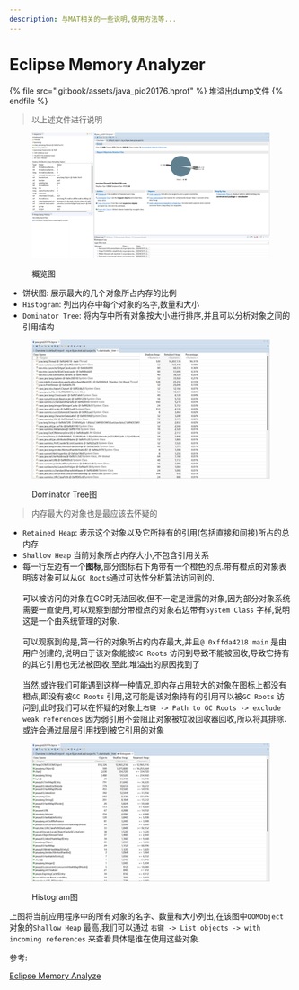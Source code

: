 ```yaml
---
description: 与MAT相关的一些说明,使用方法等...
---
```


# Eclipse Memory Analyzer

{% file src=".gitbook/assets/java_pid20176.hprof" %}
堆溢出dump文件
{% endfile %}

> 以上述文件进行说明

<figure><img src=".gitbook/assets/image (1).png" alt=""><figcaption><p>概览图</p></figcaption></figure>

* 饼状图: 展示最大的几个对象所占内存的比例
* `Histogram`: 列出内存中每个对象的名字,数量和大小
* `Dominator Tree`: 将内存中所有对象按大小进行排序,并且可以分析对象之间的引用结构

<figure><img src=".gitbook/assets/image (1) (1).png" alt=""><figcaption><p>Dominator Tree图</p></figcaption></figure>

> 内存最大的对象也是最应该去怀疑的

* `Retained Heap`: 表示这个对象以及它所持有的引用(包括直接和间接)所占的总内存
* `Shallow Heap` 当前对象所占内存大小,不包含引用关系
* 每一行左边有一个**图标**,部分图标右下角带有一个橙色的点.带有橙点的对象表明该对象可以从`GC Roots`通过可达性分析算法访问到的.\
  \
  可以被访问的对象在GC时无法回收,但不一定是泄露的对象,因为部分对象系统需要一直使用,可以观察到部分带橙点的对象右边带有`System Class` 字样,说明这是一个由系统管理的对象.\
  \
  可以观察到的是,第一行的对象所占的内存最大,并且`@ 0xffda4218 main` 是由用户创建的,说明由于该对象能被`GC Roots` 访问到导致不能被回收,导致它持有的其它引用也无法被回收,至此,堆溢出的原因找到了\
  \
  当然,或许我们可能遇到这样一种情况,即内存占用较大的对象在图标上都没有橙点,即没有被`GC Roots` 引用,这可能是该对象持有的引用可以被`GC Roots` 访问到,此时我们可以在怀疑的对象上`右键 -> Path to GC Roots -> exclude weak references` 因为弱引用不会阻止对象被垃圾回收器回收,所以将其排除. 或许会通过层层引用找到被它引用的对象

<figure><img src=".gitbook/assets/image (2).png" alt=""><figcaption><p>Histogram图</p></figcaption></figure>

上图将当前应用程序中的所有对象的名字、数量和大小列出,在该图中`OOMObject` 对象的`Shallow Heap` 最高,我们可以通过 `右键 -> List objects -> with incoming references` 来查看具体是谁在使用这些对象.



参考:

[Eclipse Memory Analyze](https://blog.csdn.net/a1510841693/article/details/104770912)











